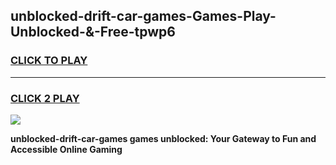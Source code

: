 
## unblocked-drift-car-games-Games-Play-Unblocked-&-Free-tpwp6
<h3>
<a href="https://premium76.site?title=unblocked-drift-car-games&ref=24A">CLICK TO PLAY</a></h3>
<hr>

<h3>
<a href="https://premium76.site?title=unblocked-drift-car-games&ref=24A">CLICK 2 PLAY</a>
  
</h3>

<a href="https://premium76.site?title=unblocked-drift-car-games&ref=24A"><img src="https://clearcache.store/games.png"></a>


**unblocked-drift-car-games games unblocked: Your Gateway to Fun and Accessible Online Gaming**
